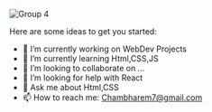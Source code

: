 
![Group 4](https://user-images.githubusercontent.com/28594629/101606409-5f304080-3a29-11eb-8c19-e9c6a26d1dde.png)



Here are some ideas to get you started:

- 🔭 I’m currently working on WebDev Projects
- 🌱 I’m currently learning Html,CSS,JS
- 👯 I’m looking to collaborate on ...
- 🤔 I’m looking for help with React
- 💬 Ask me about Html,CSS
- 📫 How to reach me: Chambharem7@gmail.com

